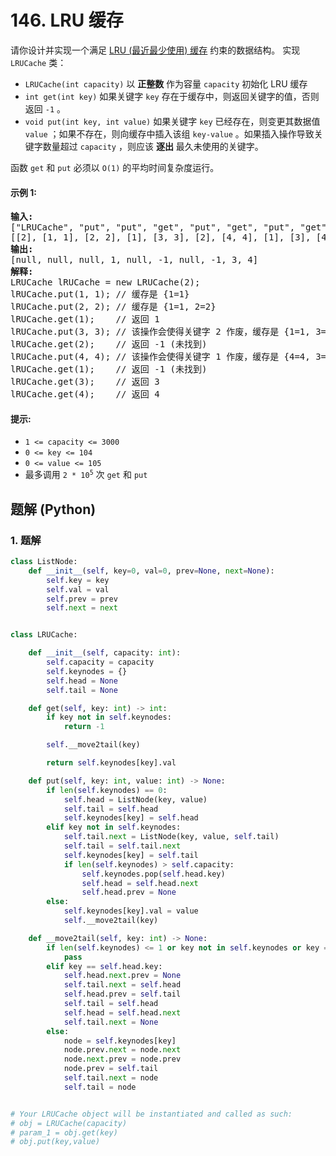 # 146. LRU 缓存
请你设计并实现一个满足  [LRU (最近最少使用) 缓存](https://baike.baidu.com/item/LRU) 约束的数据结构。
实现 `LRUCache` 类：

* `LRUCache(int capacity)` 以 **正整数** 作为容量 `capacity` 初始化 LRU 缓存
* `int get(int key)` 如果关键字 `key` 存在于缓存中，则返回关键字的值，否则返回 `-1` 。
* `void put(int key, int value)` 如果关键字 `key` 已经存在，则变更其数据值 `value` ；如果不存在，则向缓存中插入该组 `key-value` 。如果插入操作导致关键字数量超过 `capacity` ，则应该 **逐出** 最久未使用的关键字。

函数 `get` 和 `put` 必须以 `O(1)` 的平均时间复杂度运行。

#### 示例 1:
<pre>
<strong>输入:</strong>
["LRUCache", "put", "put", "get", "put", "get", "put", "get", "get", "get"]
[[2], [1, 1], [2, 2], [1], [3, 3], [2], [4, 4], [1], [3], [4]]
<strong>输出:</strong>
[null, null, null, 1, null, -1, null, -1, 3, 4]
<strong>解释:</strong>
LRUCache lRUCache = new LRUCache(2);
lRUCache.put(1, 1); // 缓存是 {1=1}
lRUCache.put(2, 2); // 缓存是 {1=1, 2=2}
lRUCache.get(1);    // 返回 1
lRUCache.put(3, 3); // 该操作会使得关键字 2 作废，缓存是 {1=1, 3=3}
lRUCache.get(2);    // 返回 -1 (未找到)
lRUCache.put(4, 4); // 该操作会使得关键字 1 作废，缓存是 {4=4, 3=3}
lRUCache.get(1);    // 返回 -1 (未找到)
lRUCache.get(3);    // 返回 3
lRUCache.get(4);    // 返回 4
</pre>

#### 提示:
* `1 <= capacity <= 3000`
* <code>0 <= key <= 104</sup></code>
* <code>0 <= value <= 105</sup></code>
* 最多调用 <code>2 * 10<sup>5</sup></code> 次 `get` 和 `put`

## 题解 (Python)

### 1. 题解
```Python
class ListNode:
    def __init__(self, key=0, val=0, prev=None, next=None):
        self.key = key
        self.val = val
        self.prev = prev
        self.next = next


class LRUCache:

    def __init__(self, capacity: int):
        self.capacity = capacity
        self.keynodes = {}
        self.head = None
        self.tail = None

    def get(self, key: int) -> int:
        if key not in self.keynodes:
            return -1

        self.__move2tail(key)

        return self.keynodes[key].val

    def put(self, key: int, value: int) -> None:
        if len(self.keynodes) == 0:
            self.head = ListNode(key, value)
            self.tail = self.head
            self.keynodes[key] = self.head
        elif key not in self.keynodes:
            self.tail.next = ListNode(key, value, self.tail)
            self.tail = self.tail.next
            self.keynodes[key] = self.tail
            if len(self.keynodes) > self.capacity:
                self.keynodes.pop(self.head.key)
                self.head = self.head.next
                self.head.prev = None
        else:
            self.keynodes[key].val = value
            self.__move2tail(key)

    def __move2tail(self, key: int) -> None:
        if len(self.keynodes) <= 1 or key not in self.keynodes or key == self.tail.key:
            pass
        elif key == self.head.key:
            self.head.next.prev = None
            self.tail.next = self.head
            self.head.prev = self.tail
            self.tail = self.head
            self.head = self.head.next
            self.tail.next = None
        else:
            node = self.keynodes[key]
            node.prev.next = node.next
            node.next.prev = node.prev
            node.prev = self.tail
            self.tail.next = node
            self.tail = node


# Your LRUCache object will be instantiated and called as such:
# obj = LRUCache(capacity)
# param_1 = obj.get(key)
# obj.put(key,value)
```
